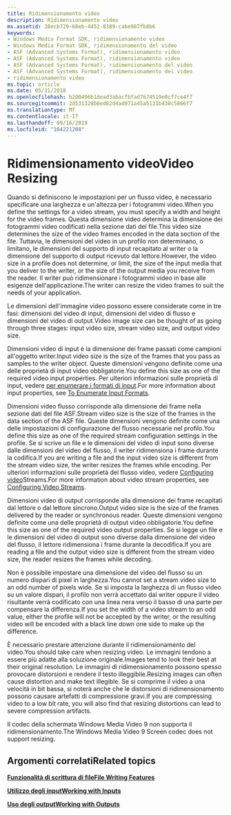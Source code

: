```yaml
---
title: Ridimensionamento video
description: Ridimensionamento video
ms.assetid: 38ecb729-68eb-4452-8389-cabe987fb8b6
keywords:
- Windows Media Format SDK, ridimensionamento video
- Windows Media Format SDK, ridimensionamento del video
- ASF (Advanced Systems Format), ridimensionamento video
- ASF (Advanced Systems Format), ridimensionamento video
- ASF (Advanced Systems Format), ridimensionamento del video
- ASF (Advanced Systems Format), ridimensionamento del video
- ridimensionamento video
ms.topic: article
ms.date: 05/31/2018
ms.openlocfilehash: b200496b1dead3abacfbfad7674519e0cf7ce4f7
ms.sourcegitcommit: 2d531328b6ed82d4ad971a45a5131b430c5866f7
ms.translationtype: MT
ms.contentlocale: it-IT
ms.lasthandoff: 09/16/2019
ms.locfileid: "104221208"
---
```

# <a name="video-resizing"></a><span data-ttu-id="d8aa3-110">Ridimensionamento video</span><span class="sxs-lookup"><span data-stu-id="d8aa3-110">Video Resizing</span></span>

<span data-ttu-id="d8aa3-111">Quando si definiscono le impostazioni per un flusso video, è necessario specificare una larghezza e un'altezza per i fotogrammi video.</span><span class="sxs-lookup"><span data-stu-id="d8aa3-111">When you define the settings for a video stream, you must specify a width and height for the video frames.</span></span> <span data-ttu-id="d8aa3-112">Questa dimensione video determina la dimensione dei fotogrammi video codificati nella sezione dati del file.</span><span class="sxs-lookup"><span data-stu-id="d8aa3-112">This video size determines the size of the video frames encoded in the data section of the file.</span></span> <span data-ttu-id="d8aa3-113">Tuttavia, le dimensioni del video in un profilo non determinano, o limitano, le dimensioni del supporto di input recapitato al writer o la dimensione del supporto di output ricevuto dal lettore.</span><span class="sxs-lookup"><span data-stu-id="d8aa3-113">However, the video size in a profile does not determine, or limit, the size of the input media that you deliver to the writer, or the size of the output media you receive from the reader.</span></span> <span data-ttu-id="d8aa3-114">Il writer può ridimensionare i fotogrammi video in base alle esigenze dell'applicazione.</span><span class="sxs-lookup"><span data-stu-id="d8aa3-114">The writer can resize the video frames to suit the needs of your application.</span></span>

<span data-ttu-id="d8aa3-115">Le dimensioni dell'immagine video possono essere considerate come in tre fasi: dimensioni del video di input, dimensioni del video di flusso e dimensioni del video di output.</span><span class="sxs-lookup"><span data-stu-id="d8aa3-115">Video image size can be thought of as going through three stages: input video size, stream video size, and output video size.</span></span>

<span data-ttu-id="d8aa3-116">Dimensioni video di input è la dimensione dei frame passati come campioni all'oggetto writer.</span><span class="sxs-lookup"><span data-stu-id="d8aa3-116">Input video size is the size of the frames that you pass as samples to the writer object.</span></span> <span data-ttu-id="d8aa3-117">Queste dimensioni vengono definite come una delle proprietà di input video obbligatorie.</span><span class="sxs-lookup"><span data-stu-id="d8aa3-117">You define this size as one of the required video input properties.</span></span> <span data-ttu-id="d8aa3-118">Per ulteriori informazioni sulle proprietà di input, vedere [per enumerare i formati di input](to-enumerate-input-formats.md).</span><span class="sxs-lookup"><span data-stu-id="d8aa3-118">For more information about input properties, see [To Enumerate Input Formats](to-enumerate-input-formats.md).</span></span>

<span data-ttu-id="d8aa3-119">Dimensioni video flusso corrisponde alla dimensione dei frame nella sezione dati del file ASF.</span><span class="sxs-lookup"><span data-stu-id="d8aa3-119">Stream video size is the size of the frames in the data section of the ASF file.</span></span> <span data-ttu-id="d8aa3-120">Queste dimensioni vengono definite come una delle impostazioni di configurazione del flusso necessarie nel profilo.</span><span class="sxs-lookup"><span data-stu-id="d8aa3-120">You define this size as one of the required stream configuration settings in the profile.</span></span> <span data-ttu-id="d8aa3-121">Se si scrive un file e le dimensioni del video di input sono diverse dalle dimensioni del video del flusso, il writer ridimensiona i frame durante la codifica.</span><span class="sxs-lookup"><span data-stu-id="d8aa3-121">If you are writing a file and the input video size is different from the stream video size, the writer resizes the frames while encoding.</span></span> <span data-ttu-id="d8aa3-122">Per ulteriori informazioni sulle proprietà del flusso video, vedere [Configuring video](configuring-video-streams.md)Streams.</span><span class="sxs-lookup"><span data-stu-id="d8aa3-122">For more information about video stream properties, see [Configuring Video Streams](configuring-video-streams.md).</span></span>

<span data-ttu-id="d8aa3-123">Dimensioni video di output corrisponde alla dimensione dei frame recapitati dal lettore o dal lettore sincrono.</span><span class="sxs-lookup"><span data-stu-id="d8aa3-123">Output video size is the size of the frames delivered by the reader or synchronous reader.</span></span> <span data-ttu-id="d8aa3-124">Queste dimensioni vengono definite come una delle proprietà di output video obbligatorie.</span><span class="sxs-lookup"><span data-stu-id="d8aa3-124">You define this size as one of the required video output properties.</span></span> <span data-ttu-id="d8aa3-125">Se si legge un file e le dimensioni del video di output sono diverse dalla dimensione del video del flusso, il lettore ridimensiona i frame durante la decodifica.</span><span class="sxs-lookup"><span data-stu-id="d8aa3-125">If you are reading a file and the output video size is different from the stream video size, the reader resizes the frames while decoding.</span></span>

<span data-ttu-id="d8aa3-126">Non è possibile impostare una dimensione del video del flusso su un numero dispari di pixel in larghezza.</span><span class="sxs-lookup"><span data-stu-id="d8aa3-126">You cannot set a stream video size to an odd number of pixels wide.</span></span> <span data-ttu-id="d8aa3-127">Se si imposta la larghezza di un flusso video su un valore dispari, il profilo non verrà accettato dal writer oppure il video risultante verrà codificato con una linea nera verso il basso di una parte per compensare la differenza.</span><span class="sxs-lookup"><span data-stu-id="d8aa3-127">If you set the width of a video stream to an odd value, either the profile will not be accepted by the writer, or the resulting video will be encoded with a black line down one side to make up the difference.</span></span>

<span data-ttu-id="d8aa3-128">È necessario prestare attenzione durante il ridimensionamento del video.</span><span class="sxs-lookup"><span data-stu-id="d8aa3-128">You should take care when resizing video.</span></span> <span data-ttu-id="d8aa3-129">Le immagini tendono a essere più adatte alla soluzione originale.</span><span class="sxs-lookup"><span data-stu-id="d8aa3-129">Images tend to look their best at their original resolution.</span></span> <span data-ttu-id="d8aa3-130">Le immagini di ridimensionamento possono spesso provocare distorsioni e rendere il testo illeggibile.</span><span class="sxs-lookup"><span data-stu-id="d8aa3-130">Resizing images can often cause distortion and make text illegible.</span></span> <span data-ttu-id="d8aa3-131">Se si comprime il video a una velocità in bit bassa, si noterà anche che le distorsioni di ridimensionamento possono causare artefatti di compressione gravi.</span><span class="sxs-lookup"><span data-stu-id="d8aa3-131">If you are compressing video to a low bit rate, you will also find that resizing distortions can lead to severe compression artifacts.</span></span>

<span data-ttu-id="d8aa3-132">Il codec della schermata Windows Media Video 9 non supporta il ridimensionamento.</span><span class="sxs-lookup"><span data-stu-id="d8aa3-132">The Windows Media Video 9 Screen codec does not support resizing.</span></span>

## <a name="related-topics"></a><span data-ttu-id="d8aa3-133">Argomenti correlati</span><span class="sxs-lookup"><span data-stu-id="d8aa3-133">Related topics</span></span>

<dl> <dt>

[<span data-ttu-id="d8aa3-134">**Funzionalità di scrittura di file**</span><span class="sxs-lookup"><span data-stu-id="d8aa3-134">**File Writing Features**</span></span>](file-writing-features.md)
</dt> <dt>

[<span data-ttu-id="d8aa3-135">**Utilizzo degli input**</span><span class="sxs-lookup"><span data-stu-id="d8aa3-135">**Working with Inputs**</span></span>](working-with-inputs.md)
</dt> <dt>

[<span data-ttu-id="d8aa3-136">**Uso degli output**</span><span class="sxs-lookup"><span data-stu-id="d8aa3-136">**Working with Outputs**</span></span>](working-with-outputs.md)
</dt> </dl>

 

 




